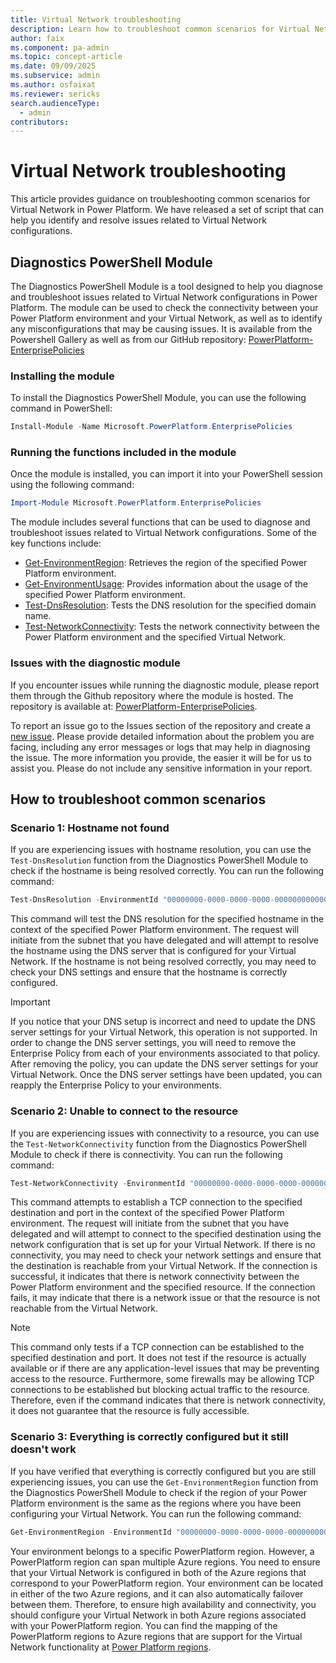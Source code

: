 ```yaml
---
title: Virtual Network troubleshooting
description: Learn how to troubleshoot common scenarios for Virtual Network in PowerPlatform.
author: faix
ms.component: pa-admin
ms.topic: concept-article
ms.date: 09/09/2025
ms.subservice: admin
ms.author: osfaixat
ms.reviewer: sericks
search.audienceType: 
  - admin
contributors:
---
```


# Virtual Network troubleshooting

This article provides guidance on troubleshooting common scenarios for Virtual Network in Power Platform. We have released a set of script that can help you identify and resolve issues related to Virtual Network configurations.

## Diagnostics PowerShell Module

The Diagnostics PowerShell Module is a tool designed to help you diagnose and troubleshoot issues related to Virtual Network configurations in Power Platform. The module can be used to check the connectivity between your Power Platform environment and your Virtual Network, as well as to identify any misconfigurations that may be causing issues. It is available from the Powershell Gallery as well as from our GitHub repository: [PowerPlatform-EnterprisePolicies](https://github.com/microsoft/PowerPlatform-EnterprisePolicies)

### Installing the module

To install the Diagnostics PowerShell Module, you can use the following command in PowerShell:

```powershell
Install-Module -Name Microsoft.PowerPlatform.EnterprisePolicies
```

### Running the functions included in the module

Once the module is installed, you can import it into your PowerShell session using the following command:

```powershell
Import-Module Microsoft.PowerPlatform.EnterprisePolicies
```

The module includes several functions that can be used to diagnose and troubleshoot issues related to Virtual Network configurations. Some of the key functions include:

- [Get-EnvironmentRegion](https://github.com/microsoft/PowerPlatform-EnterprisePolicies/blob/main/docs/en-US/Microsoft.PowerPlatform.EnterprisePolicies/Get-EnvironmentRegion.md): Retrieves the region of the specified Power Platform environment.
- [Get-EnvironmentUsage](https://github.com/microsoft/PowerPlatform-EnterprisePolicies/blob/main/docs/en-US/Microsoft.PowerPlatform.EnterprisePolicies/Get-EnvironmentUsage.md): Provides information about the usage of the specified Power Platform environment.
- [Test-DnsResolution](https://github.com/microsoft/PowerPlatform-EnterprisePolicies/blob/main/docs/en-US/Microsoft.PowerPlatform.EnterprisePolicies/Test-DnsResolution.md): Tests the DNS resolution for the specified domain name.
- [Test-NetworkConnectivity](https://github.com/microsoft/PowerPlatform-EnterprisePolicies/blob/main/docs/en-US/Microsoft.PowerPlatform.EnterprisePolicies/Test-NetworkConnectivity.md): Tests the network connectivity between the Power Platform environment and the specified Virtual Network.

### Issues with the diagnostic module

If you encounter issues while running the diagnostic module, please report them through the Github repository where the module is hosted. The repository is available at: [PowerPlatform-EnterprisePolicies](https://github.com/microsoft/PowerPlatform-EnterprisePolicies).

To report an issue go to the Issues section of the repository and create a [new issue](https://github.com/microsoft/PowerPlatform-EnterprisePolicies/issues/new). Please provide detailed information about the problem you are facing, including any error messages or logs that may help in diagnosing the issue. The more information you provide, the easier it will be for us to assist you. Please do not include any sensitive information in your report.

## How to troubleshoot common scenarios

### Scenario 1: Hostname not found

If you are experiencing issues with hostname resolution, you can use the `Test-DnsResolution` function from the Diagnostics PowerShell Module to check if the hostname is being resolved correctly. You can run the following command:

```powershell
Test-DnsResolution -EnvironmentId "00000000-0000-0000-0000-000000000000" -HostName "microsoft.com"
```

This command will test the DNS resolution for the specified hostname in the context of the specified Power Platform environment. The request will initiate from the subnet that you have delegated and will attempt to resolve the hostname using the DNS server that is configured for your Virtual Network. If the hostname is not being resolved correctly, you may need to check your DNS settings and ensure that the hostname is correctly configured.

> [!IMPORTANT]
> If you notice that your DNS setup is incorrect and need to update the DNS server settings for your Virtual Network, this operation is not supported. In order to change the DNS server settings, you will need to remove the Enterprise Policy from each of your environments associated to that policy. After removing the policy, you can update the DNS server settings for your Virtual Network. Once the DNS server settings have been updated, you can reapply the Enterprise Policy to your environments.

### Scenario 2: Unable to connect to the resource

If you are experiencing issues with connectivity to a resource, you can use the `Test-NetworkConnectivity` function from the Diagnostics PowerShell Module to check if there is connectivity. You can run the following command:

```powershell
Test-NetworkConnectivity -EnvironmentId "00000000-0000-0000-0000-000000000000" -Destination "unknowndb.database.windows.net" -Port 1433
```

This command attempts to establish a TCP connection to the specified destination and port in the context of the specified Power Platform environment. The request will initiate from the subnet that you have delegated and will attempt to connect to the specified destination using the network configuration that is set up for your Virtual Network. If there is no connectivity, you may need to check your network settings and ensure that the destination is reachable from your Virtual Network. If the connection is successful, it indicates that there is network connectivity between the Power Platform environment and the specified resource. If the connection fails, it may indicate that there is a network issue or that the resource is not reachable from the Virtual Network.

> [!NOTE]
> This command only tests if a TCP connection can be established to the specified destination and port. It does not test if the resource is actually available or if there are any application-level issues that may be preventing access to the resource.
> Furthermore, some firewalls may be allowing TCP connections to be established but blocking actual traffic to the resource. Therefore, even if the command indicates that there is network connectivity, it does not guarantee that the resource is fully accessible.

### Scenario 3: Everything is correctly configured but it still doesn't work

If you have verified that everything is correctly configured but you are still experiencing issues, you can use the `Get-EnvironmentRegion` function from the Diagnostics PowerShell Module to check if the region of your Power Platform environment is the same as the regions where you have been configuring your Virtual Network. You can run the following command:

```powershell
Get-EnvironmentRegion -EnvironmentId "00000000-0000-0000-0000-000000000000"
```

Your environment belongs to a specific PowerPlatform region. However, a PowerPlatform region can span multiple Azure regions. You need to ensure that your Virtual Network is configured in both of the Azure regions that correspond to your PowerPlatform region. Your environment can be located in either of the two Azure regions, and it can also automatically failover between them. Therefore, to ensure high availability and connectivity, you should configure your Virtual Network in both Azure regions associated with your PowerPlatform region. You can find the mapping of the PowerPlatform regions to Azure regions that are support for the Virtual Network functionality at [Power Platform regions](./vnet-support-overview.md#supported-regions).